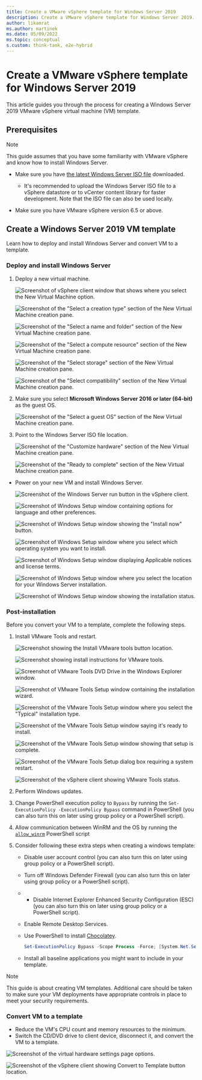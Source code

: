 ```yaml
---
title: Create a VMware vSphere template for Windows Server 2019
description: Create a VMware vSphere template for Windows Server 2019.
author: likamrat
ms.author: martinek
ms.date: 05/09/2022
ms.topic: conceptual
s.custom: think-tank, e2e-hybrid
---
```


# Create a VMware vSphere template for Windows Server 2019

This article guides you through the process for creating a Windows Server 2019 VMware vSphere virtual machine (VM) template.

## Prerequisites

> [!NOTE]
> This guide assumes that you have some familiarity with VMware vSphere and know how to install Windows Server.

- Make sure you have [the latest Windows Server ISO file](https://www.microsoft.com/windows-server/trial) downloaded.
    - It's recommended to upload the Windows Server ISO file to a vSphere datastore or to vCenter content library for faster development. Note that the ISO file can also be used locally.

- Make sure you have VMware vSphere version 6.5 or above.

## Create a Windows Server 2019 VM template

Learn how to deploy and install Windows Server and convert VM to a template.

### Deploy and install Windows Server

1. Deploy a new virtual machine.

    ![Screenshot of vSphere client window that shows where you select the New Virtual Machine option.](./media/vmware-template/windows-template-new-vm-1.png)

    ![Screenshot of the "Select a creation type" section of the New Virtual Machine creation pane.](./media/vmware-template/windows-template-new-vm-2.png)

    ![Screenshot of the "Select a name and folder" section of the New Virtual Machine creation pane.](./media/vmware-template/windows-template-new-vm-3.png)

    ![Screenshot of the "Select a compute resource" section of the New Virtual Machine creation pane.](./media/vmware-template/windows-template-new-vm-4.png)

    ![Screenshot of the "Select storage" section of the New Virtual Machine creation pane.](./media/vmware-template/windows-template-new-vm-5.png)

    ![Screenshot of the "Select compatibility" section of the New Virtual Machine creation pane.](./media/vmware-template/windows-template-new-vm-6.png)

2. Make sure you select **Microsoft Windows Server 2016 or later (64-bit)** as the guest OS.

    ![Screenshot of the "Select a guest OS" section of the New Virtual Machine creation pane.](./media/vmware-template/windows-template-guest-os.png)

3. Point to the Windows Server ISO file location.

    ![Screenshot of the "Customize hardware" section of the New Virtual Machine creation pane.](./media/vmware-template/windows-template-new-vm-7.png)

    ![Screenshot of the "Ready to complete" section of the New Virtual Machine creation pane.](./media/vmware-template/windows-template-new-vm-8.png)

- Power on your new VM and install Windows Server.

    ![Screenshot of the Windows Server run button in the vSphere client.](./media/vmware-template/windows-template-installation-1.png)

    ![Screenshot of Windows Setup window containing options for language and other preferences.](./media/vmware-template/windows-template-installation-2.png)

    ![Screenshot of Windows Setup window showing the "Install now" button.](./media/vmware-template/windows-template-installation-3.png)

    ![Screenshot of Windows Setup window where you select which operating system you want to install.](./media/vmware-template/windows-template-installation-4.png)

    ![Screenshot of Windows Setup window displaying Applicable notices and license terms.](./media/vmware-template/windows-template-installation-5.png)

    ![Screenshot of Windows Setup window where you select the location for your Windows Server installation.](./media/vmware-template/windows-template-installation-6.png)

    ![Screenshot of Windows Setup window showing the installation status.](./media/vmware-template/windows-template-installation-7.png)

### Post-installation

Before you convert your VM to a template, complete the following steps.

1. Install VMware Tools and restart.

    ![Screenshot showing the Install VMware tools button location.](./media/vmware-template/windows-template-tools-1.png)

    ![Screenshot showing install instructions for VMware tools.](./media/vmware-template/windows-template-tools-2.png)

    ![Screenshot of VMware Tools DVD Drive in the Windows Explorer window.](./media/vmware-template/windows-template-tools-3.png)

    ![Screenshot of VMware Tools Setup window containing the installation wizard.](./media/vmware-template/windows-template-tools-4.png)

    ![Screenshot of the VMware Tools Setup window where you select the "Typical" installation type.](./media/vmware-template/windows-template-tools-5.png)

    ![Screenshot of the VMware Tools Setup window saying it's ready to install.](./media/vmware-template/windows-template-tools-6.png)

    ![Screenshot of the VMware Tools Setup window showing that setup is complete.](./media/vmware-template/windows-template-tools-7.png)

    ![Screenshot of the VMware Tools Setup dialog box requiring a system restart.](./media/vmware-template/windows-template-tools-8.png)

    ![Screenshot of the vSphere client showing VMware Tools status.](./media/vmware-template/windows-template-tools-9.png)

2. Perform Windows updates.

3. Change PowerShell execution policy to `Bypass` by running the `Set-ExecutionPolicy -ExecutionPolicy Bypass` command in PowerShell (you can also turn this on later using group policy or a PowerShell script).

4. Allow communication between WinRM and the OS by running the [`allow_winrm`](https://github.com/microsoft/azure_arc/blob/main/azure_arc_servers_jumpstart/vmware/winsrv/terraform/scripts/allow_winrm.ps1) PowerShell script

5. Consider following these extra steps when creating a windows template:

    - Disable user account control (you can also turn this on later using group policy or a PowerShell script).
    - Turn off Windows Defender Firewall (you can also turn this on later using group policy or a PowerShell script).
    - - Disable Internet Explorer Enhanced Security Configuration (ESC) (you can also turn this on later using group policy or a PowerShell script).
    - Enable Remote Desktop Services.
    - Use PowerShell to install [Chocolatey](https://chocolatey.org/install).

      ```powershell
      Set-ExecutionPolicy Bypass -Scope Process -Force; [System.Net.ServicePointManager]::SecurityProtocol = [System.Net.ServicePointManager]::SecurityProtocol -bor 3072; iex ((New-Object System.Net.WebClient).DownloadString('https://chocolatey.org/install.ps1'))
      ```

    - Install all baseline applications you might want to include in your template.
    
> [!NOTE]
> This guide is about creating VM templates. Additional care should be taken to make sure your VM deployments have appropriate controls in place to meet your security requirements.

### Convert VM to a template

- Reduce the VM's CPU count and memory resources to the minimum.
- Switch the CD/DVD drive to client device, disconnect it, and convert the VM to a template.

![Screenshot of the virtual hardware settings page options.](./media/vmware-template/windows-template-reduce.png)

![Screenshot of the vSphere client showing Convert to Template button location.](./media/vmware-template/windows-template-convert.png)
